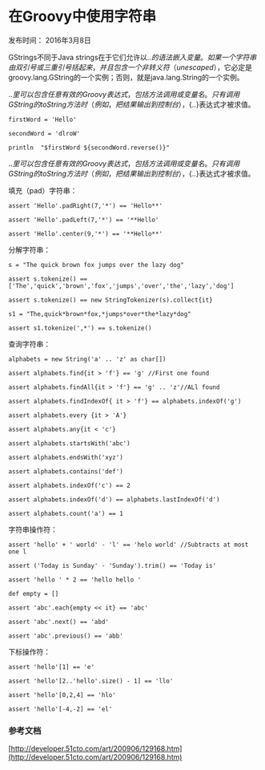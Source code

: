 # 在Groovy中使用字符串

发布时间： 2016年3月8日

GStrings不同于Java strings在于它们允许以${..}的语法嵌入变量。如果一个字符串由双引号或三重引号括起来，并且包含一个非转义符（unescaped）$，它必定是groovy.lang.GString的一个实例；否则，就是java.lang.String的一个实例。

${..}里可以包含任意有效的Groovy表达式，包括方法调用或变量名。只有调用GString的toString方法时（例如，把结果输出到控制台），${..}表达式才被求值。

	firstWord = 'Hello' 
 
	secondWord = 'dlroW' 
 
	println  "$firstWord ${secondWord.reverse()}" 
	
	
${..}里可以包含任意有效的Groovy表达式，包括方法调用或变量名。只有调用GString的toString方法时（例如，把结果输出到控制台），${..}表达式才被求值。


填充（pad）字符串：
	
	assert 'Hello'.padRight(7,'*') == 'Hello**' 
 
	assert 'Hello'.padLeft(7,'*') == '**Hello' 
 
	assert 'Hello'.center(9,'*') == '**Hello**' 

分解字符串：	
	
	s = "The quick brown fox jumps over the lazy dog" 
 
	assert s.tokenize() == ['The','quick','brown','fox','jumps','over','the','lazy','dog']  
 
	assert s.tokenize() == new StringTokenizer(s).collect{it}  
 
	s1 = "The,quick*brown*fox,*jumps*over*the*lazy*dog" 
 
	assert s1.tokenize(',*') == s.tokenize()  	
	
查询字符串：

	alphabets = new String('a' .. 'z' as char[])  
 
	assert alphabets.find{it > 'f'} == 'g' //First one found  
 
	assert alphabets.findAll{it > 'f'} == 'g' .. 'z'//ALl found  
 
	assert alphabets.findIndexOf{ it > 'f'} == alphabets.indexOf('g')  
 
	assert alphabets.every {it > 'A'}  
 
	assert alphabets.any{it < 'c'}  
 
	assert alphabets.startsWith('abc')  
 
	assert alphabets.endsWith('xyz')  
 
	assert alphabets.contains('def')  
 
	assert alphabets.indexOf('c') == 2 
 
	assert alphabets.indexOf('d') == alphabets.lastIndexOf('d')  
 
	assert alphabets.count('a') == 1 		


字符串操作符：

	assert 'hello' + ' world' - 'l' == 'helo world' //Subtracts at most one l  
 
	assert ('Today is Sunday' - 'Sunday').trim() == 'Today is' 
 
	assert 'hello ' * 2 == 'hello hello ' 
 
	def empty = []  
 
	assert 'abc'.each{empty << it} == 'abc' 
 
	assert 'abc'.next() == 'abd' 
 
	assert 'abc'.previous() == 'abb'
	
下标操作符：

	assert 'hello'[1] == 'e' 
 
	assert 'hello'[2..'hello'.size() - 1] == 'llo' 
 
	assert 'hello'[0,2,4] == 'hlo' 
 
	assert 'hello'[-4,-2] == 'el' 	
	
	
### 参考文档
[http://developer.51cto.com/art/200906/129168.htm](http://developer.51cto.com/art/200906/129168.htm)	